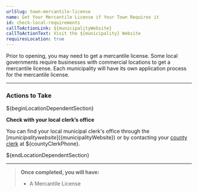 ```yaml
---
urlSlug: town-mercantile-license
name: Get Your Mercantile License if Your Town Requires it
id: check-local-requirements
callToActionLink: ${municipalityWebsite}
callToActionText: Visit the ${municipality} Website
requiresLocation: true
---
```

Prior to opening, you may need to get a mercantile license. Some local governments require businesses with commercial locations to get a mercantile license. Each municipality will have its own application process for the mercantile license.

- - -

### Actions to Take

${beginLocationDependentSection}

**Check with your local clerk’s office**

You can find your local municipal clerk's office through the [${municipality} website](${municipalityWebsite}) or by contacting your [county clerk](${countyClerkWebsite}) at ${countyClerkPhone}.

${endLocationDependentSection}

- - -

> **Once completed, you will have:**
>
> * A Mercantile License